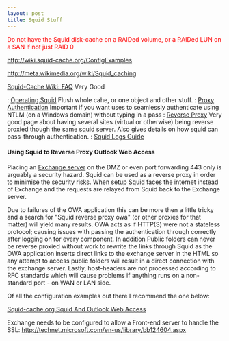 ```yaml
---
layout: post 
title: Squid Stuff
---
```


<font color=red>Do not have the Squid disk-cache on a RAIDed volume, or
a RAIDed LUN on a SAN if not just RAID 0</font>

<http://wiki.squid-cache.org/ConfigExamples>

<http://meta.wikimedia.org/wiki/Squid_caching>

[Squid-Cache Wiki: FAQ](http://wiki.squid-cache.org/SquidFaq/) Very Good

:   [Operating
    Squid](http://wiki.squid-cache.org/SquidFaq/OperatingSquid) Flush
    whole cahe, or one object and other stuff.
:   [Proxy
    Authentication](http://wiki.squid-cache.org/SquidFaq/ProxyAuthentication)
    Important if you want uses to seamlessly authenticate using NTLM (on
    a Windows domain) without typing in a pass
:   [Reverse Proxy](http://wiki.squid-cache.org/SquidFaq/ReverseProxy)
    Very good page about having several sites (virtual or otherwise)
    being reverse proxied though the same squid server. Also gives
    details on how squid can pass-through authentication.
:   [Squid Logs Guide](http://wiki.squid-cache.org/SquidFaq/SquidLogs)

#### Using Squid to Reverse Proxy Outlook Web Access

Placing an [Exchange
server](http://en.wikipedia.org/wiki/Microsoft_Exchange_Server) on the
DMZ or even port forwarding 443 only is arguably a security hazard.
Squid can be used as a reverse proxy in order to minimise the security
risks. When setup Squid faces the internet instead of Exchange and the
requests are relayed from Squid back to the Exchange server.

Due to failures of the OWA application this can be more then a little
tricky and a search for \"Squid reverse proxy owa\" (or other proxies
for that matter) will yield many results. OWA acts as if HTTP(S) were
not a stateless protocol; causing issues with passing the authentication
through correctly after logging on for every component. In addition
Public folders can never be reverse proxied without work to rewrite the
links through Squid as the OWA application inserts direct links to the
exchange server in the HTML so any attempt to access public folders will
result in a direct connection with the exchange server. Lastly,
host-headers are not processed according to RFC standards which will
cause problems if anything runs on a non-standard port - on WAN or LAN
side.

Of all the configuration examples out there I recommend the one below:

[Squid-cache.org Squid And Outlook Web
Access](http://wiki.squid-cache.org/ConfigExamples/SquidAndOutlookWebAccess)

Exchange needs to be configured to allow a Front-end server to handle
the SSL: <http://technet.microsoft.com/en-us/library/bb124604.aspx>
